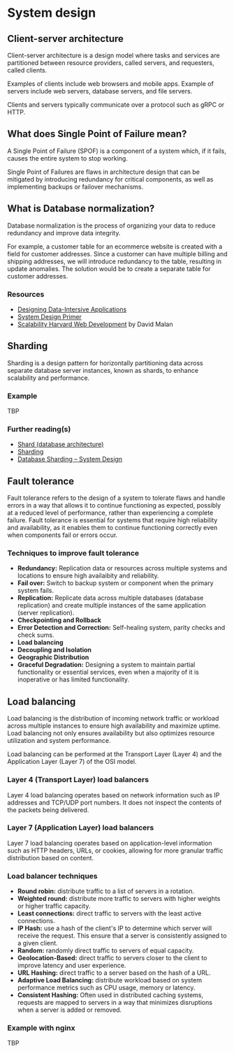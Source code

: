 # System design

## Client-server architecture

Client-server architecture is a design model where tasks and services are partitioned between resource providers, called servers, and requesters, called clients.

Examples of clients include web browsers and mobile apps. Example of servers include web servers, database servers, and file servers.

Clients and servers typically communicate over a protocol such as gRPC or HTTP.

## What does Single Point of Failure mean?

A Single Point of Failure (SPOF) is a component of a system which, if it fails, causes the entire system to stop working.

Single Point of Failures are flaws in architecture design that can be mitigated by introducing redundancy for critical components, as well as implementing backups or failover mechanisms.

## What is Database normalization?

Database normalization is the process of organizing your data to reduce redundancy and improve data integrity.

For example, a customer table for an ecommerce website is created with a field for customer addresses. Since a customer can have multiple billing and shipping addresses, we will introduce redundancy to the table, resulting in update anomalies. The solution would be to create a separate table for customer addresses.

### Resources
- [Designing Data-Intersive Applications](https://www.amazon.de/-/en/Designing-Data-Intensive-Applications-Reliable-Maintainable/dp/1449373321)
- [System Design Primer](https://github.com/donnemartin/system-design-primer)
- [Scalability Harvard Web Development](https://youtu.be/-W9F__D3oY4?si=5YY_dLx8k3lf8VTM) by David Malan

## Sharding

Sharding is a design pattern for horizontally partitioning data across separate database server instances, known as shards, to enhance scalability and performance.

### Example

TBP

### Further reading(s)
- [Shard (database architecture)](https://en.wikipedia.org/wiki/Shard_(database_architecture))
- [Sharding](https://www.mongodb.com/docs/manual/sharding/#:~:text=Sharding%20is%20a%20method%20for,capacity%20of%20a%20single%20server.)
- [Database Sharding – System Design](https://www.geeksforgeeks.org/database-sharding-a-system-design-concept)

## Fault tolerance

Fault tolerance refers to the design of a system to tolerate flaws and handle errors in a way that allows it to continue functioning as expected, possibly at a reduced level of performance, rather than experiencing a complete failure. Fault tolerance is essential for systems that require high reliability and availability, as it enables them to continue functioning correctly even when components fail or errors occur.

### Techniques to improve fault tolerance

- **Redundancy:** Replication data or resources across multiple systems and locations to ensure high availaibity and reliability.
- **Fail over:** Switch to backup system or component when the primary system fails.
- **Replication:** Replicate data across multiple databases (database replication) and create multiple instances of the same application (server replication).
- **Checkpointing and Rollback**
- **Error Detection and Correction:** Self-healing system, parity checks and check sums.
- **Load balancing**
- **Decoupling and Isolation**
- **Geographic Distribution**
- **Graceful Degradation:** Designing a system to maintain partial functionality or essential services, even when a majority of it is inoperative or has limited functionality.

## Load balancing

Load balancing is the distribution of incoming network traffic or workload across multiple instances to ensure high availability and maximize uptime. Load balancing not only ensures availability but also optimizes resource utilization and system performance.

Load balancing can be performed at the Transport Layer (Layer 4) and the Application Layer (Layer 7) of the OSI model.

### Layer 4 (Transport Layer) load balancers

Layer 4 load balancing operates based on network information such as IP addresses and TCP/UDP port numbers. It does not inspect the contents of the packets being delivered.

### Layer 7 (Application Layer) load balancers

Layer 7 load balancing operates based on application-level information such as HTTP headers, URLs, or cookies, allowing for more granular traffic distribution based on content.

### Load balancer techniques

- **Round robin:** distribute traffic to a list of servers in a rotation.
- **Weighted round:** distribute more traffic to servers with higher weights or higher traffic capacity.
- **Least connections:** direct traffic to servers with the least active connections.
- **IP Hash:** use a hash of the client's IP to determine which server will receive the request. This ensure that a server is consistently assigned to a given client.
- **Random:** randomly direct traffic to servers of equal capacity.
- **Geolocation-Based:** direct traffic to servers closer to the client to improve latency and user experience.
- **URL Hashing:** direct traffic to a server based on the hash of a URL.
- **Adaptive Load Balancing:** distribute workload based on system performance metrics such as CPU usage, memory or latency.
- **Consistent Hashing:** Often used in distributed caching systems, requests are mapped to servers in a way that minimizes disruptions when a server is added or removed.

### Example with nginx

TBP